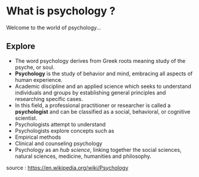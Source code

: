 # What is psychology ?

Welcome to the world of psychology...

## Explore

* The word psychology derives from Greek roots meaning study of the psyche, or soul.
* **Psychology** is the study of behavior and mind, embracing all aspects of human experience.
* Academic discipline and an applied science which seeks to understand individuals and groups by establishing general principles and researching specific cases.
* In this field, a professional practitioner or researcher is called a **psychologist** and can be classified as a social, behavioral, or cognitive scientist.
* Psychologists attempt to understand
* Psychologists explore concepts such as
* Empirical methods
* Clinical and counseling psychology
* Psychology as an *hub science*, linking together the social sciences, natural sciences, medicine, humanities and philosophy. 

source : https://en.wikipedia.org/wiki/Psychology
